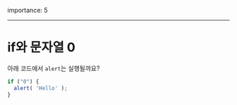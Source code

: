 importance: 5

---

# if와 문자열 0

아래 코드에서 `alert`는 실행될까요?

```js
if ("0") {
  alert( 'Hello' );
}
```

